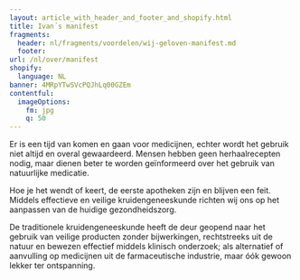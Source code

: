 ```yaml
---
layout: article_with_header_and_footer_and_shopify.html
title: Ivan´s manifest
fragments:
  header: nl/fragments/voordelen/wij-geloven-manifest.md
  footer:
url: /nl/over/manifest
shopify:
  language: NL
banner: 4MRpYTwSVcPQJhLq00GZEm
contentful: 
  imageOptions:
    fm: jpg
    q: 50
---
```


Er is een tijd van komen en gaan voor medicijnen, echter wordt het gebruik niet altijd en overal gewaardeerd. Mensen hebben geen herhaalrecepten nodig, maar dienen beter te worden geïnformeerd over het gebruik van natuurlijke medicatie.

Hoe je het wendt of keert, de eerste apotheken zijn en blijven een feit. Middels effectieve en veilige kruidengeneeskunde richten wij ons op het aanpassen van de huidige gezondheidszorg.

De traditionele kruidengeneeskunde heeft de deur geopend naar het gebruik van veilige producten zonder bijwerkingen, rechtstreeks uit de natuur en bewezen effectief middels klinisch onderzoek; als alternatief of aanvulling op medicijnen uit de farmaceutische industrie, maar óók gewoon lekker ter ontspanning.
